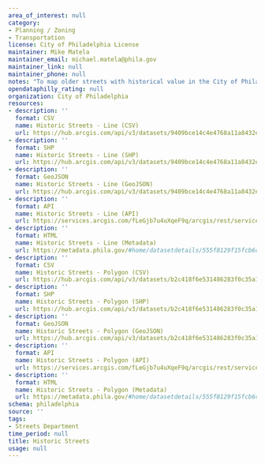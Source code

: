 ```yaml
---
area_of_interest: null
category:
- Planning / Zoning
- Transportation
license: City of Philadelphia License
maintainer: Mike Matela
maintainer_email: michael.matela@phila.gov
maintainer_link: null
maintainer_phone: null
notes: "To map older streets with historical value in the City of Philadelphia."
opendataphilly_rating: null
organization: City of Philadelphia
resources:
- description: ''
  format: CSV
  name: Historic Streets - Line (CSV)
  url: https://hub.arcgis.com/api/v3/datasets/9409bce14c4e4768a11a8432e80bfa68_0/downloads/data?format=csv&spatialRefId=2272&where=1%3D1
- description: ''
  format: SHP
  name: Historic Streets - Line (SHP)
  url: https://hub.arcgis.com/api/v3/datasets/9409bce14c4e4768a11a8432e80bfa68_0/downloads/data?format=shp&spatialRefId=2272&where=1%3D1
- description: ''
  format: GeoJSON
  name: Historic Streets - Line (GeoJSON)
  url: https://hub.arcgis.com/api/v3/datasets/9409bce14c4e4768a11a8432e80bfa68_0/downloads/data?format=geojson&spatialRefId=4326&where=1%3D1
- description: ''
  format: API
  name: Historic Streets - Line (API)
  url: https://services.arcgis.com/fLeGjb7u4uXqeF9q/arcgis/rest/services/Historic_Streets/FeatureServer/0/query?outFields=*&where=1%3D1
- description: ''
  format: HTML
  name: Historic Streets - Line (Metadata)
  url: https://metadata.phila.gov/#home/datasetdetails/555f8129f15fcb6c6ed44105/representationdetails/5571b1b3e4fb1d91393c2138/
- description: ''
  format: CSV
  name: Historic Streets - Polygon (CSV)
  url: https://hub.arcgis.com/api/v3/datasets/b2c418f6e531486283f0c35a1104faee_0/downloads/data?format=csv&spatialRefId=2272&where=1%3D1
- description: ''
  format: SHP
  name: Historic Streets - Polygon (SHP)
  url: https://hub.arcgis.com/api/v3/datasets/b2c418f6e531486283f0c35a1104faee_0/downloads/data?format=shp&spatialRefId=2272&where=1%3D1
- description: ''
  format: GeoJSON
  name: Historic Streets - Polygon (GeoJSON)
  url: https://hub.arcgis.com/api/v3/datasets/b2c418f6e531486283f0c35a1104faee_0/downloads/data?format=geojson&spatialRefId=4326&where=1%3D1
- description: ''
  format: API
  name: Historic Streets - Polygon (API)
  url: https://services.arcgis.com/fLeGjb7u4uXqeF9q/arcgis/rest/services/Historic_Streets_Poly/FeatureServer/0/query?outFields=*&where=1%3D1
- description: ''
  format: HTML
  name: Historic Streets - Polygon (Metadata)
  url: https://metadata.phila.gov/#home/datasetdetails/555f8129f15fcb6c6ed44105/representationdetails/5571b1b3e4fb1d91393c2139/
schema: philadelphia
source: ''
tags:
- Streets Department
time_period: null
title: Historic Streets
usage: null
---
```

